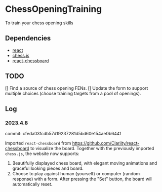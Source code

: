 # ChessOpeningTraining
To train your chess opening skills

## Dependencies
* [react](https://react.dev/)
* [chess.js](https://github.com/jhlywa/chess.js)
* [react-chessboard](https://github.com/Clariity/react-chessboard)

## TODO
[] Find a source of chess opening FENs.
[] Update the form to support multiple choices (choose training targets from a pool of openings).

## Log
### 2023.4.8 
commit: cfeda03fcdb57d19237281d5bd60e154ae0b6441

Imported ```react-chessboard``` from https://github.com/Clariity/react-chessboard to visualize the board. Together with the previously imported ```chess.js```, the website now supports:
1. Beautifully displayed chess board, with elegant moving animations and graceful looking pieces and board.
2. Choose to play against human (yourself) or computer (random response) with a form. After pressing the "Set" button, the board will automatically reset. 

